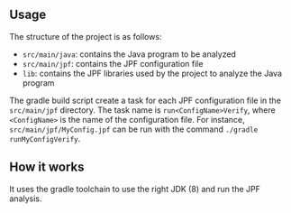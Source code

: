 ## Usage
The structure of the project is as follows:
- `src/main/java`: contains the Java program to be analyzed
- `src/main/jpf`: contains the JPF configuration file
- `lib`: contains the JPF libraries used by the project to analyze the Java program

The gradle build script create a task for each JPF configuration file in the `src/main/jpf` directory.
The task name is `run<ConfigName>Verify`, where `<ConfigName>` is the name of the configuration file.
For instance, `src/main/jpf/MyConfig.jpf` can be run with the command `./gradle runMyConfigVerify`.

## How it works
It uses the gradle toolchain to use the right JDK (8) and run the JPF analysis.
